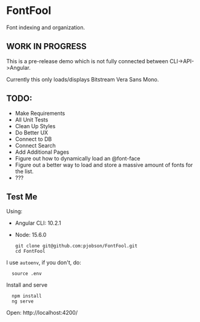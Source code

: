 # FontFool

Font indexing and organization.

## WORK IN PROGRESS

This is a pre-release demo which is not fully connected between CLI->API->Angular.

Currently this only loads/displays Bitstream Vera Sans Mono.

## TODO:

* Make Requirements
* All Unit Tests
* Clean Up Styles
* Do Better UX
* Connect to DB
* Connect Search
* Add Additional Pages
* Figure out how to dynamically load an @font-face
* Figure out a better way to load and store a massive amount of fonts for the list.
* ???

## Test Me

Using:

* Angular CLI: 10.2.1
* Node: 15.6.0

      git clone git@github.com:pjobson/FontFool.git
      cd FontFool

I use `autoenv`, if you don't, do:

      source .env

Install and serve

      npm install
      ng serve


Open: http://localhost:4200/
